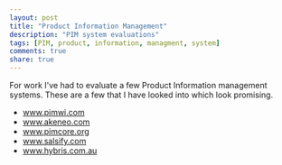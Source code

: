 ```yaml
---
layout: post
title: "Product Information Management"
description: "PIM system evaluations"
tags: [PIM, product, information, managment, system]
comments: true
share: true
---
```


For work I've had to evaluate a few Product Information management systems. 
These are a few that I have looked into which look promising. 
 * www.pimwi.com
 * www.akeneo.com
 * www.pimcore.org
 * www.salsify.com
 * www.hybris.com.au